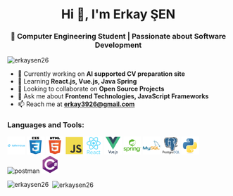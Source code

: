 <h1 align="center">Hi 👋, I'm Erkay ŞEN</h1>
<h3 align="center">🚀 Computer Engineering Student | Passionate about Software Development</h3>

<p align="left"> 
  <img src="https://komarev.com/ghpvc/?username=erkaysen26&label=Profile%20views&color=0e75b6&style=flat" alt="erkaysen26" /> 
</p>

- 🔭 Currently working on **AI supported CV preparation site**
- 🌱 Learning **React.js, Vue.js, Java Spring**
- 👯 Looking to collaborate on **Open Source Projects**
- 💬 Ask me about **Frontend Technologies, JavaScript Frameworks**
- 📫 Reach me at **erkay3926@gmail.com**

<h3 align="left">Languages and Tools:</h3>
<p align="left"> 
  <img src="https://raw.githubusercontent.com/devicons/devicon/master/icons/tailwindcss/tailwindcss-plain-wordmark.svg" alt="tailwindcss" width="40" height="40"/> 
  <img src="https://raw.githubusercontent.com/devicons/devicon/master/icons/css3/css3-original-wordmark.svg" alt="css3" width="40" height="40"/> 
  <img src="https://raw.githubusercontent.com/devicons/devicon/master/icons/html5/html5-original-wordmark.svg" alt="html5" width="40" height="40"/> 
  <img src="https://raw.githubusercontent.com/devicons/devicon/master/icons/javascript/javascript-original.svg" alt="javascript" width="40" height="40"/> 
  <img src="https://raw.githubusercontent.com/devicons/devicon/master/icons/react/react-original-wordmark.svg" alt="react" width="40" height="40"/>
  <img src="https://raw.githubusercontent.com/devicons/devicon/master/icons/vuejs/vuejs-original-wordmark.svg" alt="vuejs" width="40" height="40"/>
  <img src="https://raw.githubusercontent.com/devicons/devicon/master/icons/spring/spring-original-wordmark.svg" alt="spring" width="40" height="40"/>
  <img src="https://raw.githubusercontent.com/devicons/devicon/master/icons/mysql/mysql-original-wordmark.svg" alt="mysql" width="40" height="40"/>
  <img src="https://raw.githubusercontent.com/devicons/devicon/master/icons/postgresql/postgresql-original-wordmark.svg" alt="postgresql" width="40" height="40"/>
  <img src="https://raw.githubusercontent.com/devicons/devicon/master/icons/python/python-original.svg" alt="python" width="40" height="40"/>
  <img src="https://www.vectorlogo.zone/logos/getpostman/getpostman-icon.svg" alt="postman" width="40" height="40"/>
  <img src="https://raw.githubusercontent.com/devicons/devicon/master/icons/csharp/csharp-original.svg" alt="csharp" width="40" height="40"/>
</p>

<p align="left">
  <img align="left" src="https://github-readme-stats.vercel.app/api/top-langs?username=erkaysen26&show_icons=true&locale=en&layout=compact" alt="erkaysen26" />
</p>

<p>&nbsp;
  <img align="center" src="https://github-readme-stats.vercel.app/api?username=erkaysen26&show_icons=true&locale=en" alt="erkaysen26" />
</p>

